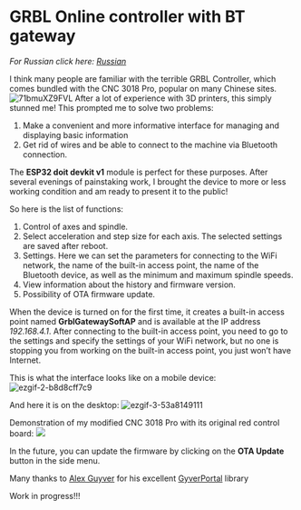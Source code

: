 # GRBL Online controller with BT gateway
*For Russian click here: [Russian](README_ru.md)*

I think many people are familiar with the terrible GRBL Controller, which comes bundled with the CNC 3018 Pro, popular on many Chinese sites.
![71bmuXZ9FVL](https://github.com/beeline09/grblGateway/assets/2519627/da9a46f9-5c30-4f36-9362-bae5de05f194)
After a lot of experience with 3D printers, this simply stunned me! This prompted me to solve two problems:
1. Make a convenient and more informative interface for managing and displaying basic information
2. Get rid of wires and be able to connect to the machine via Bluetooth connection.

The **ESP32 doit devkit v1** module is perfect for these purposes.
After several evenings of painstaking work, I brought the device to more or less working condition and am ready to present it to the public!

So here is the list of functions:
1. Control of axes and spindle.
2. Select acceleration and step size for each axis. The selected settings are saved after reboot.
3. Settings. Here we can set the parameters for connecting to the WiFi network, the name of the built-in access point, the name of the Bluetooth device, as well as the minimum and maximum spindle speeds.
4. View information about the history and firmware version.
5. Possibility of OTA firmware update.

When the device is turned on for the first time, it creates a built-in access point named **GrblGatewaySoftAP** and is available at the IP address *192.168.4.1*. After connecting to the built-in access point, you need to go to the settings and specify the settings of your WiFi network, but no one is stopping you from working on the built-in access point, you just won’t have Internet.

This is what the interface looks like on a mobile device:
![ezgif-2-b8d8cff7c9](https://github.com/beeline09/grblGateway/assets/2519627/157c6f34-40fc-4c3b-8f0c-5773a1ebf5de)

And here it is on the desktop:
![ezgif-3-53a8149111](https://github.com/beeline09/grblGateway/assets/2519627/ac92c6d5-580e-45a8-a4a9-414e81f53e1a)

Demonstration of my modified CNC 3018 Pro with its original red control board:
[![](https://markdown-videos-api.jorgenkh.no/youtube/AT5URx6y_3I)](https://youtu.be/AT5URx6y_3I)

In the future, you can update the firmware by clicking on the **OTA Update** button in the side menu.

Many thanks to [Alex Guyver](https://github.com/GyverLibs) for his excellent [GyverPortal](https://github.com/GyverLibs/GyverPortal) library

Work in progress!!!

